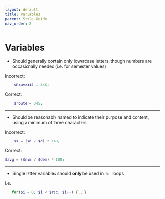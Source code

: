 ```yaml
---
layout: default
title: Variables
parent: Style Guide
nav_order: 2
---
```


# Variables

- Should generally contain only lowercase letters, though numbers are occasionally needed (i.e. for semester values)

Incorrect: 
```php
    $Route345 = 345;
```

Correct: 
```php
    $route = 345;
```

---

- Should be reasonably named to indicate their purpose and content, using a minimum of three characters

Incorrect: 
```php 
    $a = ($n / $d) * 100;
```
Correct: 
```php 
$avg = ($num / $dem) * 100;
```

---

- Single letter variables should **only** be used in `for` loops

i.e. 
 ```php 
    for($i = 0; $i < $rsc; $i++) {...}
```
